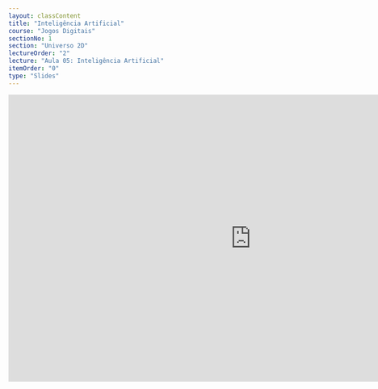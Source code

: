 ```yaml
---
layout: classContent
title: "Inteligência Artificial"
course: "Jogos Digitais"
sectionNo: 1
section: "Universo 2D"
lectureOrder: "2"
lecture: "Aula 05: Inteligência Artificial"
itemOrder: "0"
type: "Slides"
---
```


<iframe src="https://docs.google.com/presentation/d/e/2PACX-1vRD2KrZdmMaFLGjs8pKv-glS5l03QTRqwOjpcgR9D-Vn2GMP4vwQX27Ic-1nq-ljMirl9SnfqzHMvQ2/embed?start=false&loop=false&delayms=60000" frameborder="0" width="960" height="569" allowfullscreen="true" mozallowfullscreen="true" webkitallowfullscreen="true"></iframe>
